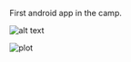 First android app in the camp.

![alt text](https://github.com/Rahaf-Aljadaani/Mobile-Application-Development-Camp/Design-Your-First-App/blob/img/firstapp.PNG?raw=true)

![plot](https://github.com/Rahaf-Aljadaani/Mobile-Application-Development-Camp/Design-Your-First-App/img/firstapp.PNG)





